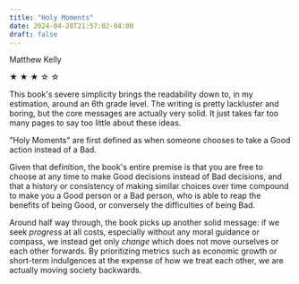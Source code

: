 ```yaml
---
title: "Holy Moments"
date: 2024-04-28T21:57:02-04:00
draft: false
---
```


Matthew Kelly

&#9733; &#9733; &#9733; &#9734; &#9734;

This book's severe simplicity brings the readability down to, in my estimation, around an 6th grade level. The writing is pretty lackluster and boring, but the core messages are actually very solid. It just takes far too many pages to say too little about these ideas.

"Holy Moments" are first defined as when someone chooses to take a Good action instead of a Bad.

Given that definition, the book's entire premise is that you are free to choose at any time to make Good decisions instead of Bad decisions, and that a history or consistency of making similar choices over time compound to make you a Good person or a Bad person, who is able to reap the benefits of being Good, or conversely the difficulties of being Bad.

Around half way through, the book picks up another solid message: if we seek _progress_ at all costs, especially without any moral guidance or compass, we instead get only _change_ which does not move ourselves or each other forwards. By prioritizing metrics such as economic growth or short-term indulgences at the expense of how we treat each other, we are actually moving society backwards.
